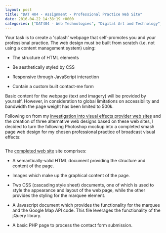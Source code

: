 ```yaml
---
layout: post
title: "DAT 404 - Assignment - Professional Practice Web Site"
date: 2016-04-22 14:38:19 +0000
categories: ["DAT404 - Web Technologies", "Digital Art and Technology"]
---
```


Your task is to create a 'splash' webpage that self-promotes you and your professional practice. The web design&nbsp;must be built from scratch (i.e. not using a content management system) using:

- The structure of HTML elements

- Be aesthetically styled by CSS

- Responsive through JavaScript interaction

- Contain a custom built contact-me form

Basic content for the webpage (text and imagery) will be provided by yourself. However, in consideration to global limitations on accessibility and bandwidth the page weight has been limited to 500k.

<p>Following on from my <a href="http://www.circleseven.co.uk/2016/03/29/dat-404-web-technologies-assignment-preparation/">investigation </a><a href="{{ site.baseurl }}/dat-404-web-technologies-assignment-preparation/">into visual effects provider web sites</a>&nbsp;and the creation of three alternative web designs based on these web sites, I decided to turn the following Photoshop mockup into a completed smash page web design for my chosen professional practice of broadcast visual effects:</p>

<figure><a href="{{ site.baseurl }}/wp-content/uploads/2023/05/website_mockup.jpg"><img src="https://www.circleseven.co.uk/wp-content/uploads/2023/05/website_mockup-755x1024.jpg" alt="" class="wp-image-599"/></a></figure>

<p>The <a href="http://www.circleseven.co.uk/dat404" target="_blank" rel="noreferrer noopener">completed web site</a> site comprises:</p>

- A semantically-valid HTML document providing the structure and content of the page.

- Images which make up the graphical content of the page.

- Two CSS (cascading style sheet) documents, one of which is&nbsp;used to style the appearance and layout of the web page, while the other provides the styling for the marquee element.

- A Javascript document which provides the functionality for the marquee and the Google Map API code. This file leverages the functionality of the jQuery library.

- A basic PHP page to process the contact form submission.

